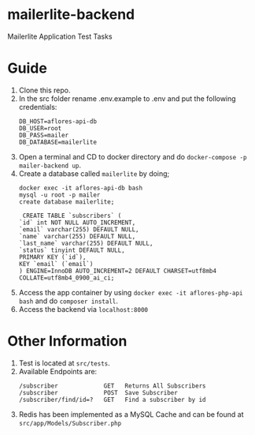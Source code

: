 # mailerlite-backend
Mailerlite Application Test Tasks

# Guide
1. Clone this repo.
2. In the src folder rename .env.example to .env and put the following credentials:
     ```
    DB_HOST=aflores-api-db
    DB_USER=root
    DB_PASS=mailer
    DB_DATABASE=mailerlite
    ```
4. Open a terminal and CD to docker directory and do ``` docker-compose -p mailer-backend up ```.
5. Create a database called ``` mailerlite ``` by doing;
    ```
    docker exec -it aflores-api-db bash
    mysql -u root -p mailer
    create database mailerlite;

     CREATE TABLE `subscribers` (
    `id` int NOT NULL AUTO_INCREMENT,
    `email` varchar(255) DEFAULT NULL,
    `name` varchar(255) DEFAULT NULL,
    `last_name` varchar(255) DEFAULT NULL,
    `status` tinyint DEFAULT NULL,
    PRIMARY KEY (`id`),
    KEY `email` (`email`)
    ) ENGINE=InnoDB AUTO_INCREMENT=2 DEFAULT CHARSET=utf8mb4 COLLATE=utf8mb4_0900_ai_ci;
    ```
7. Access the app container by using ```docker exec -it aflores-php-api bash``` and do ``` composer install ```.
8. Access the backend via ```localhost:8000```

# Other Information
1. Test is located at ```src/tests```.
2. Available Endpoints are:
   ```
   /subscriber             GET   Returns All Subscribers
   /subscriber             POST  Save Subscriber
   /subscriber/find/id=?   GET   Find a subscriber by id
   ```
4. Redis has been implemented as a MySQL Cache and can be found at ```src/app/Models/Subscriber.php```
